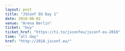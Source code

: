 ```yaml
---
layout: post
title: "JSConf EU Day 1"
date: 2018-06-02
venue: "Arena Berlin"
ticket: "buy"
ticket_href: "https://ti.to/jsconfeu/jsconf-eu-2018"
time: "all day"
href: "http://2018.jsconf.eu/"
---
```


